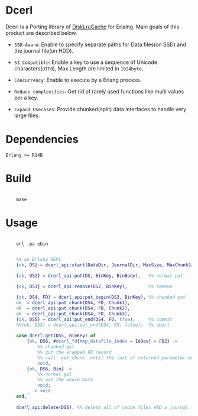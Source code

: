 Dcerl
=======

Dcerl is a Porting library of [DiskLruCache](https://github.com/JakeWharton/DiskLruCache) for Erlalng.
Main goals of this product are described below.

 * `SSD-Aware`: Enable to specify separate paths for Data files(on SSD) and the journal file(on HDD).

 * `S3 Compatible`: Enable a key to use a sequence of Unicode characters(`UTF8`), Max Length are limited in `1024byte`.

 * `Concurrency`: Enable to execute by a Erlang process.

 * `Reduce complexities`: Get rid of rarely used functions like multi values per a key.

 * `Expand Usecases`: Provide chunked(split) data interfaces to handle very large files.

Dependencies
=======

    Erlang >= R14B

Build
========
```shell

    make

```

Usage
========
```shell

    erl -pa ebin

```

```Erlang

    %% on Erlang REPL
    {ok, DS} = dcerl_api:start(DataDir, JournalDir, MaxSize, MaxChunkSize),
  
    {ok, DS2} = dcerl_api:put(DS, BinKey, BinBody),   %% normal put

    {ok, DS3} = dcerl_api:remove(DS2, BinKey),        %% remove

    {ok, DS4, FD} = dcerl_api:put_begin(DS3, BinKey), %% chunked put
    ok  = dcerl_api:put_chunk(DS4, FD, Chunk1),
    ok  = dcerl_api:put_chunk(DS4, FD, Chunk2),
    ok  = dcerl_api:put_chunk(DS4, FD, Chunk3),
    {ok, DS5} = dcerl_api:put_end(DS4, FD, true),     %% commit
    %%{ok, DS5} = dcerl_api:put_end(DS4, FD, false),  %% abort 
  
    case dcerl:get(DS5, BinKey) of
        {ok, DS6, #dcerl_fd{tmp_datafile_iodev = IoDev} = FD2} ->
            %% chunked get
            %% got the wrapped FD record
            %% call `get_chunk` until the last of returned parameter become `true`
            void;
        {ok, DS6, Bin} ->
            %% normal get
            %% got the whole Data 
            void;
        _ -> void
    end,
  
    dcerl_api:delete(DS6), %% delete all of cache files AND a journal file

```

